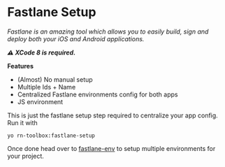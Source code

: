 # Fastlane Setup

*Fastlane is an amazing tool which allows you to easily build, sign and deploy both your iOS and Android applications.*

***:warning: XCode 8 is required.***

**Features**
- (Almost) No manual setup
- Multiple Ids + Name
- Centralized Fastlane environments config for both apps
- JS environment

This is just the fastlane setup step required to centralize your app config. Run it with
```
yo rn-toolbox:fastlane-setup
```

Once done head over to [fastlane-env]('../fastlane-env/README.md) to setup multiple environments for your project.
